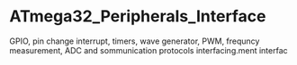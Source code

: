 # ATmega32_Peripherals_Interface
 GPIO, pin change interrupt, timers, wave generator, PWM, frequncy measurement, ADC and sommunication protocols interfacing.ment interfac
